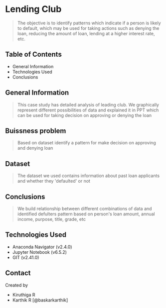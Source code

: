 # Lending Club
> The objective is to identify patterns which indicate if a person is likely to default, which may be used for taking actions such as denying the loan, reducing the amount of loan, lending at a higher interest rate, etc.

## Table of Contents
* General Information
* Technologies Used
* Conclusions


## General Information
>This case study has detailed analysis of leading club. We graphically represent different possibilities of data and explained it in PPT which can be used for taking decision on approving or denying the loan

## Buissness problem
>Based on dataset identify a pattern for make decision on approving and denying loan

## Dataset
>The dataset we used contains information about past loan applicants and whether they 'defaulted' or not

## Conclusions
>We build relationship between different combinations of data and identified defulters pattern based on person's loan amount, annual income, purpose, title, grade, etc


## Technologies Used
- Anaconda Navigator (v2.4.0)
- Jupyter Notebook (v6.5.2)
- GIT (v2.41.0)


## Contact
Created by 
- Kiruthiga R
- Karthik R [@baskarkarthik]
